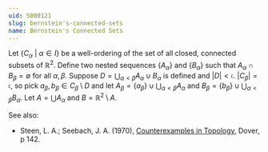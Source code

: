 ```yaml
---
uid: S000121
slug: bernstein's-connected-sets
name: Bernstein's Connected Sets
---
```

Let $\{C_\alpha\ |\ \alpha \in I\}$ be a well-ordering of the set of all closed, connected subsets of $\mathbb{R}^2$. Define two nested sequences $\{A_\alpha\}$ and $\{B_\alpha\}$ such that $A_\alpha \cap B_\beta = \emptyset$ for all $\alpha, \beta$. Suppose $D = \bigcup_{\alpha < \beta} A_\alpha \cup B_\alpha$ is defined and $|D| < \mathfrak{c}$. $|C_\beta| = \mathfrak{c}$, so pick $a_\beta, b_\beta \in C_\beta \setminus D$ and let $A_\beta = \{a_\beta\} \cup \bigcup_{\alpha < \beta} A_\alpha$ and $B_\beta = \{b_\beta\} \cup \bigcup_{\alpha < \beta} B_\alpha$. Let $A = \bigcup A_\alpha$ and $B = \mathbb{R}^2 \setminus A$.

See also:

* Steen, L. A.; Seebach, J. A. (1970), [Counterexamples in Topology](http://books.google.com/books/about/Counterexamples_in_Topology.html?id=DkEuGkOtSrUC), Dover, p 142.

